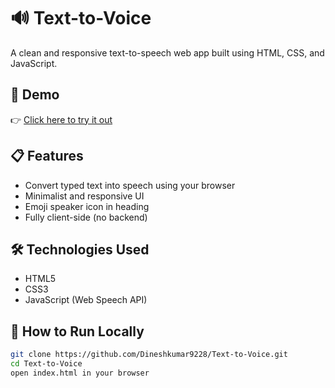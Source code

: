 # 🔊 Text-to-Voice

A clean and responsive text-to-speech web app built using HTML, CSS, and JavaScript.

## 🚀 Demo

👉 [Click here to try it out](https://dineshkumar9228.github.io/Text-to-Voice/)

## 📋 Features

- Convert typed text into speech using your browser
- Minimalist and responsive UI
- Emoji speaker icon in heading
- Fully client-side (no backend)

## 🛠️ Technologies Used

- HTML5
- CSS3
- JavaScript (Web Speech API)



## 📂 How to Run Locally

```bash
git clone https://github.com/Dineshkumar9228/Text-to-Voice.git
cd Text-to-Voice
open index.html in your browser


